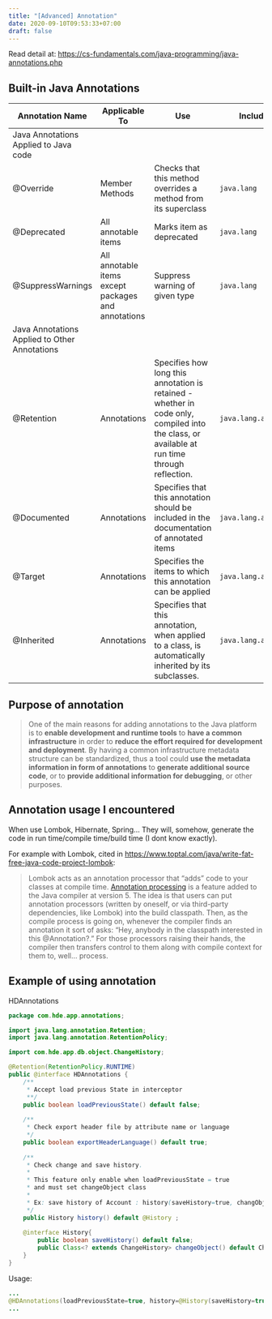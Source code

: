 ```yaml
---
title: "[Advanced] Annotation"
date: 2020-09-10T09:53:33+07:00
draft: false
---
```


Read detail at: https://cs-fundamentals.com/java-programming/java-annotations.php



## Built-in Java Annotations

| Annotation Name                               | Applicable To                                       | Use                                                          | Included in            |
| --------------------------------------------- | --------------------------------------------------- | ------------------------------------------------------------ | ---------------------- |
| Java Annotations Applied to Java code         |                                                     |                                                              |                        |
| @Override                                     | Member Methods                                      | Checks that this method overrides a method from its superclass | `java.lang`            |
| @Deprecated                                   | All annotable items                                 | Marks item as deprecated                                     | `java.lang`            |
| @SuppressWarnings                             | All annotable items except packages and annotations | Suppress warning of given type                               | `java.lang`            |
| Java Annotations Applied to Other Annotations |                                                     |                                                              |                        |
| @Retention                                    | Annotations                                         | Specifies how long this annotation is retained - whether in code only, compiled into the class, or available at run time through reflection. | `java.lang.annotation` |
| @Documented                                   | Annotations                                         | Specifies that this annotation should be included in the documentation of annotated items | `java.lang.annotation` |
| @Target                                       | Annotations                                         | Specifies the items to which this annotation can be applied  | `java.lang.annotation` |
| @Inherited                                    | Annotations                                         | Specifies that this annotation, when applied to a class, is automatically inherited by its subclasses. | `java.lang.annotation` |

## Purpose of annotation

> One of the main reasons for adding annotations to the Java platform is to **enable development and runtime tools** to **have a common infrastructure** in order to **reduce the effort required for development and deployment**. By having a common infrastructure metadata structure can be standardized, thus a tool could **use the metadata information in form of annotations** to **generate additional source code**, or to **provide additional information for debugging**, or other purposes.

## Annotation usage I encountered

When use Lombok, Hibernate, Spring... They will, somehow, generate the code in run time/compile time/build time (I dont know exactly). 

For example with Lombok, cited in https://www.toptal.com/java/write-fat-free-java-code-project-lombok:

> Lombok acts as an annotation processor that “adds” code to your classes at compile time. [Annotation processing](http://hannesdorfmann.com/annotation-processing/annotationprocessing101) is a feature added to the Java compiler at version 5. The idea is that users can put annotation processors (written by oneself, or via third-party dependencies, like Lombok) into the build classpath. Then, as the compile process is going on, whenever the compiler finds an annotation it sort of asks: “Hey, anybody in the classpath interested in this @Annotation?.” For those processors raising their hands, the compiler then transfers control to them along with compile context for them to, well… process.

## Example of using annotation

HDAnnotations

```java
package com.hde.app.annotations;

import java.lang.annotation.Retention;
import java.lang.annotation.RetentionPolicy;

import com.hde.app.db.object.ChangeHistory;

@Retention(RetentionPolicy.RUNTIME)
public @interface HDAnnotations {
	/**
	 * Accept load previous State in interceptor
	 **/
	public boolean loadPreviousState() default false;
	
	/**
	 * Check export header file by attribute name or language 
	 */
	public boolean exportHeaderLanguage() default true;
	
	/**
	 * Check change and save history.
	 * 
	 * This feature only enable when loadPreviousState = true
	 * and must set changeObject class 
	 * 
	 * Ex: save history of Account : history(saveHistory=true, changObject=AccountChangeHistory.class)
	 */
	public History history() default @History ;
	
	@interface History{
		public boolean saveHistory() default false;
		public Class<? extends ChangeHistory> changeObject() default ChangeHistory.class;
	}
}
```

Usage:

```java
...
@HDAnnotations(loadPreviousState=true, history=@History(saveHistory=true, changeObject=AccountChangeHistory.class))
...
```

